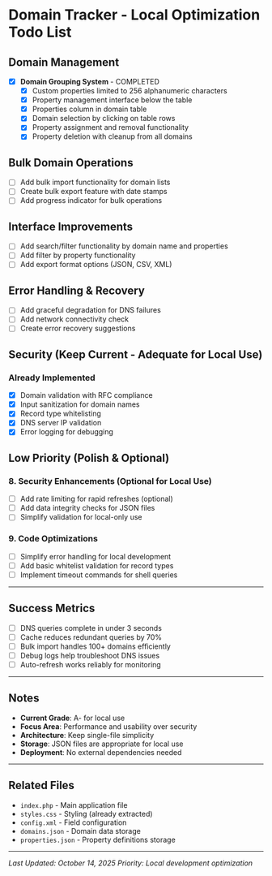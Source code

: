 # Domain Tracker - Local Optimization Todo List

## Domain Management
- [x] **Domain Grouping System** - COMPLETED
  - [x] Custom properties limited to 256 alphanumeric characters
  - [x] Property management interface below the table
  - [x] Properties column in domain table
  - [x] Domain selection by clicking on table rows
  - [x] Property assignment and removal functionality
  - [x] Property deletion with cleanup from all domains

## Bulk Domain Operations
- [ ] Add bulk import functionality for domain lists
- [ ] Create bulk export feature with date stamps
- [ ] Add progress indicator for bulk operations

## Interface Improvements
- [ ] Add search/filter functionality by domain name and properties
- [ ] Add filter by property functionality
- [ ] Add export format options (JSON, CSV, XML)

## Error Handling & Recovery
- [ ] Add graceful degradation for DNS failures
- [ ] Add network connectivity check
- [ ] Create error recovery suggestions

## Security (Keep Current - Adequate for Local Use)

### Already Implemented
- [x] Domain validation with RFC compliance
- [x] Input sanitization for domain names
- [x] Record type whitelisting
- [x] DNS server IP validation
- [x] Error logging for debugging

## Low Priority (Polish & Optional)

### 8. Security Enhancements (Optional for Local Use)
- [ ] Add rate limiting for rapid refreshes (optional)
- [ ] Add data integrity checks for JSON files
- [ ] Simplify validation for local-only use

### 9. Code Optimizations
- [ ] Simplify error handling for local development
- [ ] Add basic whitelist validation for record types
- [ ] Implement timeout commands for shell queries

---

## Success Metrics

- [ ] DNS queries complete in under 3 seconds
- [ ] Cache reduces redundant queries by 70%
- [ ] Bulk import handles 100+ domains efficiently
- [ ] Debug logs help troubleshoot DNS issues
- [ ] Auto-refresh works reliably for monitoring

---

## Notes

- **Current Grade**: A- for local use
- **Focus Area**: Performance and usability over security
- **Architecture**: Keep single-file simplicity
- **Storage**: JSON files are appropriate for local use
- **Deployment**: No external dependencies needed

---

## Related Files

- `index.php` - Main application file
- `styles.css` - Styling (already extracted)
- `config.xml` - Field configuration
- `domains.json` - Domain data storage
- `properties.json` - Property definitions storage

---

*Last Updated: October 14, 2025*
*Priority: Local development optimization*